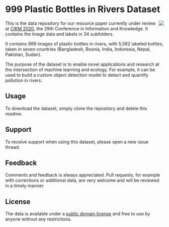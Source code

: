 # 999 Plastic Bottles in Rivers Dataset
<img align="right" src="https://i.imgur.com/nSHYBkQ.png">

This is the data repository for our resource paper currently under review at <a href="https://cikm2020.org/">CIKM 2020</a>, the 29th Conference in Information and Knowledge. It contains the image data and labels in 34 subfolders. 

It contains 999 images of plastic bottles in rivers, with 5,592 labeled bottles, taken in seven countries (Bangladesh, Bosnia, India, Indonesia, Nepal, Pakistan, Sudan). 

The purpose of the dataset is to enable novel applications and research at the intersection of machine learning and ecology. For example, it can be used to build a custom object detection model to detect and quantify pollution in rivers.

## Usage
To download the dataset, simply clone the repository and delete this readme.

## Support
To receive support when using this dataset, please open a new issue thread. 

## Feedback
Comments and feedback is always appreciated. Pull requests, for example with corrections or additional data, are very welcome and will be reviewed in a timely manner. 

## License
The data is available under a <a href="https://wiki.creativecommons.org/wiki/public_domain">public domain license</a> and free to use by anyone without any restrictions.
